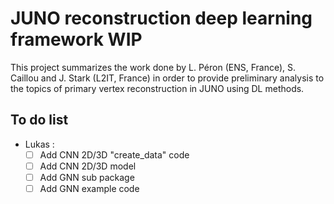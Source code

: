 # JUNO reconstruction deep learning  framework WIP

This project summarizes the work done by L. Péron (ENS, France), S. Caillou and J. Stark (L2IT, France) in order to provide preliminary analysis to the topics of primary vertex reconstruction in JUNO using DL methods.

## To do list

- Lukas :
    - [ ] Add CNN 2D/3D "create_data" code
    - [ ] Add CNN 2D/3D model
    - [ ] Add GNN sub package
    - [ ] Add GNN example code